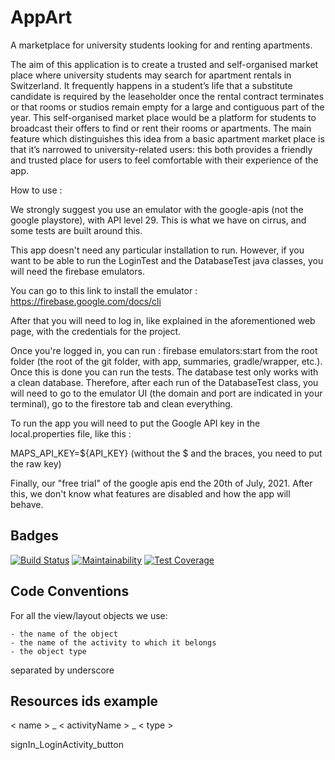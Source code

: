 # AppArt

A marketplace for university students looking for and renting apartments.

The aim of this application is to create a trusted and self-organised market place where university students may search for apartment rentals in Switzerland. It frequently happens in a student’s life that a substitute candidate is required by the leaseholder once the rental contract terminates or that rooms or studios remain empty for a large and contiguous part of the year. This self-organised market place would be a platform for students to broadcast their offers to find or rent their rooms or apartments.
The main feature which distinguishes this idea from a basic apartment market place is that it’s narrowed to university-related users: this both provides a friendly and trusted place for users to feel comfortable with their experience of the app.

How to use :

We strongly suggest you use an emulator with the google-apis (not the google playstore), with API level 29. This is what we have on cirrus, and some tests are built around this.

This app doesn't need any particular installation to run. However, if you want to be able to run the LoginTest and the DatabaseTest java classes, you will need the firebase emulators.

You can go to this link to install the emulator : https://firebase.google.com/docs/cli

After that you will need to log in, like explained in the aforementioned web page, with the credentials for the project.

Once you're logged in, you can run : firebase emulators:start from the root folder (the root of the git folder, with app, summaries, gradle/wrapper, etc.). Once this is done you can run the tests. The database test only works with a clean database. Therefore, after each run of the DatabaseTest class, you will need to go to the emulator UI (the domain and port are indicated in your terminal), go to the firestore tab and clean everything.

To run the app you will need to put the Google API key in the local.properties file, like this :

MAPS_API_KEY=${API_KEY} (without the $ and the braces, you need to put the raw key)

Finally, our "free trial" of the google apis end the 20th of July, 2021. After this, we don't know what features are disabled and how the app will behave.


## Badges
[![Build Status](https://api.cirrus-ci.com/github/SDPepe/AppArt.svg)](https://cirrus-ci.com/github/SDPepe/AppArt)
[![Maintainability](https://api.codeclimate.com/v1/badges/ad483ece588a128e99e3/maintainability)](https://codeclimate.com/github/SDPepe/AppArt/maintainability)
[![Test Coverage](https://api.codeclimate.com/v1/badges/ad483ece588a128e99e3/test_coverage)](https://codeclimate.com/github/SDPepe/AppArt/test_coverage)



## Code Conventions

For all the view/layout objects we use: 

    - the name of the object
    - the name of the activity to which it belongs
    - the object type  
separated by underscore

## Resources ids example

< name > _ < activityName > _ < type > 

signIn_LoginActivity_button







